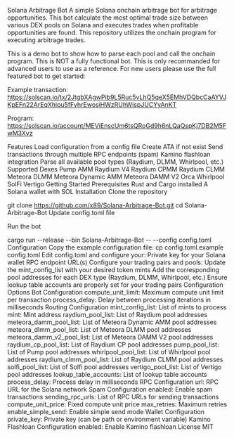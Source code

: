 Solana Arbitrage Bot
A simple Solana onchain arbitrage bot for arbitrage opportunities. This bot calculate the most optimal trade size between various DEX pools on Solana and executes trades when profitable opportunities are found. This repository utilizes the onchain program for executing arbitrage trades.

This is a demo bot to show how to parse each pool and call the onchain program. This is NOT a fully functional bot. This is only recommanded for advanced users to use as a reference. For new users please use the full featured bot to get started:

Example transaction: https://solscan.io/tx/2JtgbXAgwPib9L5Ruc5vLhQ5qeX5EMhVDQbcCaAYVJKpEFn22ArEqXhipu5fFyhrEwosiHWzRUhWispJUCYyAnKT

Program: https://solscan.io/account/MEViEnscUm6tsQRoGd9h6nLQaQspKj7DB2M5FwM3Xvz

Features
Load configuration from a config file
Create ATA if not exist
Send transactions through multiple RPC endpoints (spam)
Kamino flashloan integration
Parse all available pool types (Raydium, DLMM, Whirlpool, etc.)
Supported Dexes
Pump AMM
Raydium V4
Raydium CPMM
Raydium CLMM
Meteora DLMM
Meteora Dynamic AMM
Meteora DAMM V2
Orca Whirlpool
SolFi
Vertigo
Getting Started
Prerequisites
Rust and Cargo installed
A Solana wallet with SOL
Installation
Clone the repository

git clone https://github.com/x89/Solana-Arbitrage-Bot.git
cd Solana-Arbitrage-Bot
Update config.toml file

Run the bot

cargo run --release --bin Solana-Arbitrage-Bot -- --config config.toml
Configuration
Copy the example configuration file:
cp config.toml.example config.toml
Edit config.toml and configure your:
Private key for your Solana wallet
RPC endpoint URL(s)
Configure your trading pairs and pools:
Update the mint_config_list with your desired token mints
Add the corresponding pool addresses for each DEX type (Raydium, DLMM, Whirlpool, etc.)
Ensure lookup table accounts are properly set for your trading pairs
Configuration Options
Bot Configuration
compute_unit_limit: Maximum compute unit limit per transaction
process_delay: Delay between processing iterations in milliseconds
Routing Configuration
mint_config_list: List of mints to process
mint: Mint address
raydium_pool_list: List of Raydium pool addresses
meteora_damm_pool_list: List of Meteora Dynamic AMM pool addresses
meteora_dlmm_pool_list: List of Meteora DLMM pool addresses
meteora_damm_v2_pool_list: List of Meteora DAMM V2 pool addresses
raydium_cp_pool_list: List of Raydium CP pool addresses
pump_pool_list: List of Pump pool addresses
whirlpool_pool_list: List of Whirlpool pool addresses
raydium_clmm_pool_list: List of Raydium CLMM pool addresses
solfi_pool_list: List of Solfi pool addresses
vertigo_pool_list: List of Vertigo pool addresses
lookup_table_accounts: List of lookup table accounts
process_delay: Process delay in milliseconds
RPC Configuration
url: RPC URL for the Solana network
Spam Configuration
enabled: Enable spam transactions
sending_rpc_urls: List of RPC URLs for sending transactions
compute_unit_price: Fixed compute unit price
max_retries: Maximum retries
enable_simple_send: Enable simple send mode
Wallet Configuration
private_key: Private key (can be path or environment variable)
Kamino Flashloan Configuration
enabled: Enable Kamino flashloan
License
MIT
